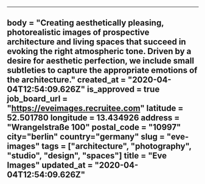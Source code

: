 ---
body = "Creating aesthetically pleasing, photorealistic images of prospective architecture and living spaces that succeed in evoking the right atmospheric tone. Driven by a desire for aesthetic perfection, we include small subtleties to capture the appropriate emotions of the architecture."
created_at = "2020-04-04T12:54:09.626Z"
is_approved = true
job_board_url = "https://eveimages.recruitee.com"
latitude =  52.501780
longitude = 13.434926
address = "Wrangelstraße 100"
postal_code = "10997"
city="berlin"
country="germany"
slug = "eve-images"
tags = ["architecture", "photography", "studio", "design", "spaces"]
title = "Eve Images"
updated_at = "2020-04-04T12:54:09.626Z"
---